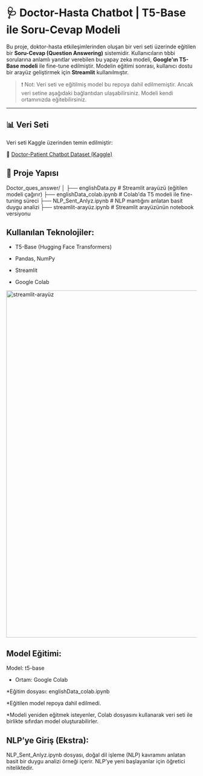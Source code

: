 # 🩺 Doctor-Hasta Chatbot | T5-Base ile Soru-Cevap Modeli

Bu proje, doktor-hasta etkileşimlerinden oluşan bir veri seti üzerinde eğitilen bir **Soru-Cevap (Question Answering)** sistemidir. Kullanıcıların tıbbi sorularına anlamlı yanıtlar verebilen bu yapay zeka modeli, **Google'ın T5-Base modeli** ile fine-tune edilmiştir. Modelin eğitimi sonrası, kullanıcı dostu bir arayüz geliştirmek için **Streamlit** kullanılmıştır.

> ❗️ Not: Veri seti ve eğitilmiş model bu repoya dahil edilmemiştir. Ancak veri setine aşağıdaki bağlantıdan ulaşabilirsiniz. Modeli kendi ortamınızda eğitebilirsiniz.

---

## 📊 Veri Seti

Veri seti Kaggle üzerinden temin edilmiştir:

🔗 [Doctor-Patient Chatbot Dataset (Kaggle)](https://www.kaggle.com/datasets/yousefsaeedian/ai-medical-chatbot)



## 🧠 Proje Yapısı


Doctor_ques_answer/
│
├── englishData.py              # Streamlit arayüzü (eğitilen modeli çağırır)
├── englishData_colab.ipynb     # Colab'da T5 modeli ile fine-tuning süreci
├── NLP_Sent_Anlyz.ipynb        # NLP mantığını anlatan basit duygu analizi
├── streamlit-arayüz.ipynb      # Streamlit arayüzünün notebook versiyonu



## Kullanılan Teknolojiler:

* T5-Base (Hugging Face Transformers)

* Pandas, NumPy

* Streamlit

* Google Colab

<img width="1919" height="919" alt="streamlit-arayüz" src="https://github.com/user-attachments/assets/e0224bb6-73e6-45ad-a00a-31e61ad8c88c" />

## Model Eğitimi:
Model: t5-base

* Ortam: Google Colab

*Eğitim dosyası: englishData_colab.ipynb

*Eğitilen model repoya dahil edilmedi.

*Modeli yeniden eğitmek isteyenler, Colab dosyasını kullanarak veri seti ile birlikte sıfırdan model oluşturabilirler.


## NLP’ye Giriş (Ekstra):
NLP_Sent_Anlyz.ipynb dosyası, doğal dil işleme (NLP) kavramını anlatan basit bir duygu analizi örneği içerir. NLP’ye yeni başlayanlar için öğretici niteliktedir.
